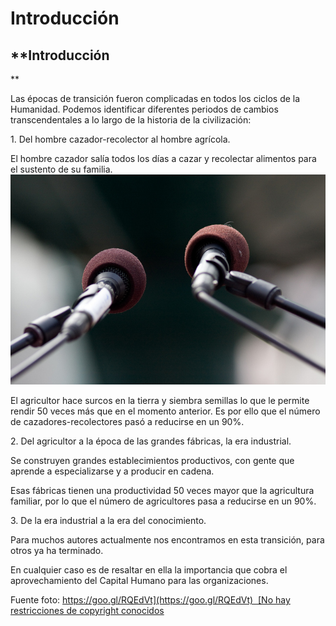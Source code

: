 # Introducción

## **Introducción   
**

Las épocas de transición fueron complicadas en todos los ciclos de la Humanidad. Podemos identificar diferentes periodos de cambios transcendentales a lo largo de la historia de la civilización:

1\. Del hombre cazador-recolector al hombre agrícola.


El hombre cazador salía todos los días a cazar y recolectar alimentos para el sustento de su familia. ![Introducción](img/Introduccion.jpg "Introducción")


El agricultor hace surcos en la tierra y siembra semillas lo que le permite rendir 50 veces más que en el momento anterior. Es por ello que el número de cazadores-recolectores pasó a reducirse en un 90%.

2\. Del agricultor a la época de las grandes fábricas, la era industrial.

Se construyen grandes establecimientos productivos, con gente que aprende a especializarse y a producir en cadena.

Esas fábricas tienen una productividad 50 veces mayor que la agricultura familiar, por lo que el número de agricultores pasa a reducirse en un 90%.

3\. De la era industrial a la era del conocimiento.

Para muchos autores actualmente nos encontramos en esta transición, para otros ya ha terminado.

En cualquier caso es de resaltar en ella la importancia que cobra el aprovechamiento del Capital Humano para las organizaciones.

Fuente foto: [https://goo.gl/RQEdVt](https://goo.gl/RQEdVt)  [No hay restricciones de copyright conocidos](https://www.flickr.com/commons/usage/)